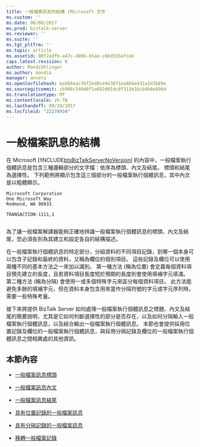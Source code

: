 ```yaml
---
title: 一般檔案訊息的結構 |Microsoft 文件
ms.custom: ''
ms.date: 06/08/2017
ms.prod: biztalk-server
ms.reviewer: ''
ms.suite: ''
ms.tgt_pltfrm: ''
ms.topic: article
ms.assetid: 00f2adf6-a47c-498b-b5ae-c6bd55bafceb
caps.latest.revision: 6
author: MandiOhlinger
ms.author: mandia
manager: anneta
ms.openlocfilehash: badb8aacf6f2ed8ce9e38f1ea6bbe432a1d3b89e
ms.sourcegitcommit: cb908c540d8f1a692d01dc8f313e16cb4b4e696d
ms.translationtype: MT
ms.contentlocale: zh-TW
ms.lasthandoff: 09/20/2017
ms.locfileid: "22278934"
---
```

# <a name="structure-of-a-flat-file-message"></a>一般檔案訊息的結構
在 Microsoft [!INCLUDE[btsBizTalkServerNoVersion](../includes/btsbiztalkservernoversion-md.md)] 的內容中，一般檔案執行個體訊息是包含三種邏輯部分的文字檔：依序為標頭、內文及結尾。 標頭和結尾為選擇性。 下列範例將顯示包含這三個部分的一般檔案執行個體訊息，其中內文是以粗體顯示。  
  
```  
Microsoft Corporation  
One Microsoft Way  
Redmond, WA 98033  
  
TRANSACTION-1111,1  
  
```  
  
 為了讓一般檔案解譯器能夠正確地辨識一般檔案執行個體訊息的標頭、內文及結尾，您必須各別為其建立和設定各自的結構描述。  
  
 在一般檔案執行個體訊息的特定部分，分組資料的不同項目記錄，到哪一個本身可以包含子記錄和最終的資料，又稱為欄位的個別項目。 這些記錄及欄位可以使用兩種不同的基本方法之一來加以識別。 第一種方法 (稱為位置) 會定義每個資料項目預先建立的長度，且若資料項目長度短於預期的長度則會使用填補字元填滿。 第二種方法 (稱為分隔) 會使用一或多個特殊字元來區分每個資料項目。 此方法能避免多餘的填補字元，但在資料本身包含用來當作分隔符號的字元或字元序列時，需要一些特殊考量。  
  
 接下來將提供 BizTalk Server 如何處理一般檔案執行個體訊息之標題、內文及結尾的簡要說明，尤其是它如何判斷選擇性的部分是否存在，以及如何分隔輸入一般檔案執行個體訊息，以及結合輸出一般檔案執行個體訊息。 本節也會提供採用位置記錄及欄位的一般檔案執行個體訊息，與採用分隔記錄及欄位的一般檔案執行個體訊息之間相異處的其他資訊。  
  
## <a name="in-this-section"></a>本節內容  
  
-   [一般檔案訊息標頭](../core/flat-file-message-headers.md)  
  
-   [一般檔案訊息內文](../core/flat-file-message-bodies.md)  
  
-   [一般檔案訊息結尾](../core/flat-file-message-trailers.md)  
  
-   [具有位置記錄的一般檔案訊息](../core/flat-file-messages-with-positional-records.md)  
  
-   [具有分隔記錄的一般檔案訊息](../core/flat-file-messages-with-delimited-records.md)  
  
-   [移轉一般檔案記錄](../core/migrating-flat-file-records.md)